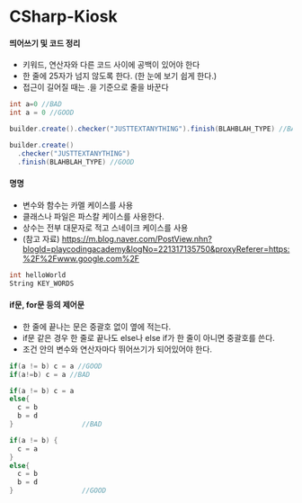 # CSharp-Kiosk

#### 띄어쓰기 및 코드 정리

- 키워드, 연산자와 다른 코드 사이에 공백이 있어야 한다
- 한 줄에 25자가 넘지 않도록 한다. (한 눈에 보기 쉽게 한다.)
- 접근이 길어질 때는 .을 기준으로 줄을 바꾼다

```C#
int a=0 //BAD
int a = 0 //GOOD

builder.create().checker("JUSTTEXTANYTHING").finish(BLAHBLAH_TYPE) //BAD

builder.create()
  .checker("JUSTTEXTANYTHING")
  .finish(BLAHBLAH_TYPE) //GOOD
```

#### 명명

- 변수와 함수는 카멜 케이스를 사용
- 클래스나 파일은 파스칼 케이스를 사용한다.
- 상수는 전부 대문자로 적고 스네이크 케이스를 사용
- (참고 자료) https://m.blog.naver.com/PostView.nhn?blogId=playcodingacademy&logNo=221317135750&proxyReferer=https:%2F%2Fwww.google.com%2F

```C#
int helloWorld
String KEY_WORDS
```

#### if문, for문 등의 제어문

- 한 줄에 끝나는 문은 중괄호 없이 옆에 적는다.
- if문 같은 경우 한 줄로 끝나도 else나 else if가 한 줄이 아니면 중괄호를 쓴다.
- 조건 안의 변수와 연산자마다 뛰어쓰기가 되어있어야 한다.

```C#
if(a != b) c = a //GOOD
if(a!=b) c = a //BAD

if(a != b) c = a
else{
  c = b
  b = d
}                 //BAD

if(a != b) {
  c = a
}
else{
  c = b
  b = d
}                 //GOOD
```
